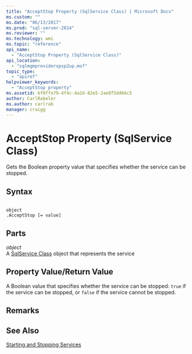 ```yaml
---
title: "AcceptStop Property (SqlService Class) | Microsoft Docs"
ms.custom: ""
ms.date: "06/13/2017"
ms.prod: "sql-server-2014"
ms.reviewer: ""
ms.technology: wmi
ms.topic: "reference"
api_name: 
  - "AcceptStop Property (SqlService Class)"
api_location: 
  - "sqlmgmproviderxpsp2up.mof"
topic_type: 
  - "apiref"
helpviewer_keywords: 
  - "AcceptStop property"
ms.assetid: bf8ffe79-4f4c-4a2d-82e5-2ae8f5d466c5
author: CarlRabeler
ms.author: carlrab
manager: craigg
---
```

# AcceptStop Property (SqlService Class)
  Gets the Boolean property value that specifies whether the service can be stopped.  
  
## Syntax  
  
```  
  
object  
.AcceptStop [= value]  
```  
  
## Parts  
 *object*  
 A [SqlService Class](sqlservice-class.md) object that represents the service  
  
## Property Value/Return Value  
 A Boolean value that specifies whether the service can be stopped: `true` if the service can be stopped, or `false` if the service cannot be stopped.  
  
## Remarks  
  
## See Also  
 [Starting and Stopping Services](https://technet.microsoft.com/library/ms174886\(v=sql.105\).aspx)  
  
  
